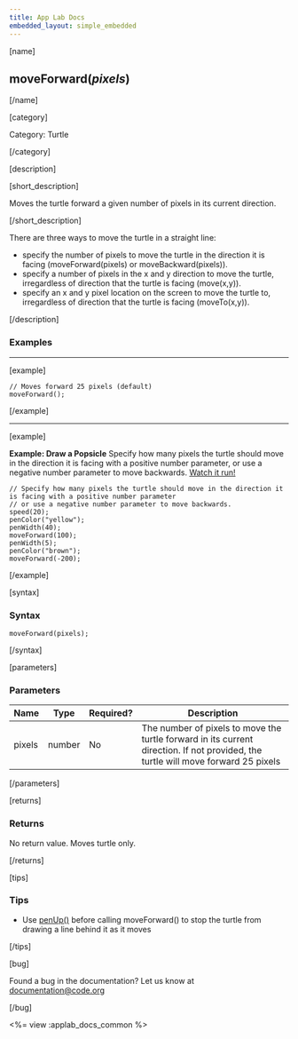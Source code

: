 ```yaml
---
title: App Lab Docs
embedded_layout: simple_embedded
---
```


[name]

## moveForward(*pixels*)

[/name]

[category]

Category: Turtle

[/category]

[description]

[short_description]

Moves the turtle forward a given number of pixels in its current direction.

[/short_description]

There are three ways to move the turtle in a straight line:

- specify the number of pixels to move the turtle in the direction it is facing (moveForward(pixels) or moveBackward(pixels)).
- specify a number of pixels in the x and y direction to move the turtle, irregardless of direction that the turtle is facing (move(x,y)).
- specify an x and y pixel location on the screen to move the turtle to, irregardless of direction that the turtle is facing (moveTo(x,y)).

[/description]

### Examples
____________________________________________________

[example]

```
// Moves forward 25 pixels (default)
moveForward(); 
```

[/example]

____________________________________________________

[example]

**Example: Draw a Popsicle** Specify how many pixels the turtle should move in the direction it is facing with a positive number parameter, or use a negative number parameter to move backwards. [Watch it run!](https://images.code.org/ae9e0d573ff39549f4f9e0dd35e3e38d-image-1444261315399.gif)

```
// Specify how many pixels the turtle should move in the direction it is facing with a positive number parameter
// or use a negative number parameter to move backwards.
speed(20);
penColor("yellow");
penWidth(40);
moveForward(100);
penWidth(5);
penColor("brown");
moveForward(-200);
```

[/example]

[syntax]

### Syntax

```
moveForward(pixels);
```

[/syntax]

[parameters]

### Parameters

| Name  | Type | Required? | Description |
|-----------------|------|-----------|-------------|
| pixels | number | No | The number of pixels to move the turtle forward in its current direction. If not provided, the turtle will move forward 25 pixels  |

[/parameters]

[returns]

### Returns
No return value. Moves turtle only.

[/returns]

[tips]

### Tips
- Use [penUp()](/applab/docs/penUp) before calling moveForward() to stop the turtle from drawing a line behind it as it moves

[/tips]

[bug]

Found a bug in the documentation? Let us know at documentation@code.org

[/bug]

<%= view :applab_docs_common %>
